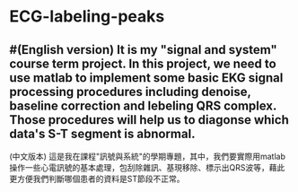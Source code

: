 # ECG-labeling-peaks
#(English version)
It is my "signal and system" course term project. In this project, we need to use matlab to implement some basic EKG signal processing procedures including denoise, baseline correction and lebeling QRS complex. Those procedures will help us to diagonse which data's S-T segment is abnormal.
--------------------------------------------------------------------------------------------------------------------------------------------------------------------
(中文版本)
這是我在課程"訊號與系統"的學期專題，其中，我們要實際用matlab操作一些心電訊號的基本處理，包刮除雜訊、基現移除、標示出QRS波等，藉此更方便我們判斷哪個患者的資料是ST節段不正常。
